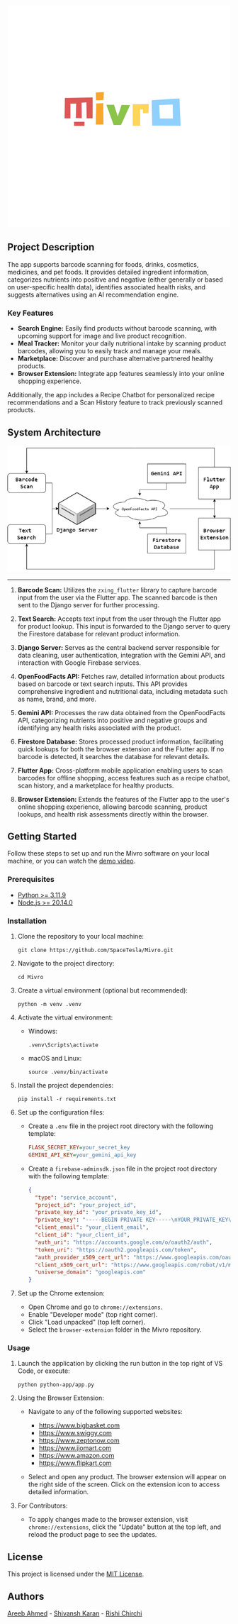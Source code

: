 <p align="center">
  <img src="browser-extension/assets/oth-icons/logo-transparent.png" alt="Project Logo">
</p>

## Project Description

The app supports barcode scanning for foods, drinks, cosmetics, medicines, and pet foods. It provides detailed ingredient information, categorizes nutrients into positive and negative (either generally or based on user-specific health data), identifies associated health risks, and suggests alternatives using an AI recommendation engine.

### Key Features

- **Search Engine:** Easily find products without barcode scanning, with upcoming support for image and live product recognition.
- **Meal Tracker:** Monitor your daily nutritional intake by scanning product barcodes, allowing you to easily track and manage your meals.
- **Marketplace:** Discover and purchase alternative partnered healthy products.
- **Browser Extension:** Integrate app features seamlessly into your online shopping experience.

Additionally, the app includes a Recipe Chatbot for personalized recipe recommendations and a Scan History feature to track previously scanned products.

## System Architecture

<p align="center">
  <img src="browser-extension/assets/oth-icons/architecture.png" alt="System Architecture">
</p>

---

1. **Barcode Scan:** Utilizes the `zxing_flutter` library to capture barcode input from the user via the Flutter app. The scanned barcode is then sent to the Django server for further processing.

2. **Text Search:** Accepts text input from the user through the Flutter app for product lookup. This input is forwarded to the Django server to query the Firestore database for relevant product information.

3. **Django Server:** Serves as the central backend server responsible for data cleaning, user authentication, integration with the Gemini API, and interaction with Google Firebase services.

4. **OpenFoodFacts API:** Fetches raw, detailed information about products based on barcode or text search inputs. This API provides comprehensive ingredient and nutritional data, including metadata such as name, brand, and more.

5. **Gemini API:** Processes the raw data obtained from the OpenFoodFacts API, categorizing nutrients into positive and negative groups and identifying any health risks associated with the product.

6. **Firestore Database:** Stores processed product information, facilitating quick lookups for both the browser extension and the Flutter app. If no barcode is detected, it searches the database for relevant details.

7. **Flutter App:** Cross-platform mobile application enabling users to scan barcodes for offline shopping, access features such as a recipe chatbot, scan history, and a marketplace for healthy products.

8. **Browser Extension:** Extends the features of the Flutter app to the user's online shopping experience, allowing barcode scanning, product lookups, and health risk assessments directly within the browser.

## Getting Started

Follow these steps to set up and run the Mivro software on your local machine, or you can watch the [demo video](https://youtube.com/watch?v=sWd4kOQU9as).

### Prerequisites

- [Python >= 3.11.9](https://python.org/ftp/python/3.11.9/python-3.11.9-amd64.exe)
- [Node.js >= 20.14.0](https://nodejs.org/dist/v20.14.0/node-v20.14.0-x64.msi)

### Installation

1. Clone the repository to your local machine:
    ```shell
    git clone https://github.com/SpaceTesla/Mivro.git
    ```

2. Navigate to the project directory:
    ```shell
    cd Mivro
    ```

3. Create a virtual environment (optional but recommended):
    ```shell
    python -m venv .venv
    ```

4. Activate the virtual environment:
    - Windows:
        ```shell
        .venv\Scripts\activate
        ```
    - macOS and Linux:
        ```shell
        source .venv/bin/activate
        ```

5. Install the project dependencies:
    ```shell
    pip install -r requirements.txt
    ```

6. Set up the configuration files:
   - Create a `.env` file in the project root directory with the following template:
     ```ini
     FLASK_SECRET_KEY=your_secret_key
     GEMINI_API_KEY=your_gemini_api_key
     ```

   - Create a `firebase-adminsdk.json` file in the project root directory with the following template:
     ```json
     {
       "type": "service_account",
       "project_id": "your_project_id",
       "private_key_id": "your_private_key_id",
       "private_key": "-----BEGIN PRIVATE KEY-----\nYOUR_PRIVATE_KEY\n-----END PRIVATE KEY-----\n",
       "client_email": "your_client_email",
       "client_id": "your_client_id",
       "auth_uri": "https://accounts.google.com/o/oauth2/auth",
       "token_uri": "https://oauth2.googleapis.com/token",
       "auth_provider_x509_cert_url": "https://www.googleapis.com/oauth2/v1/certs",
       "client_x509_cert_url": "https://www.googleapis.com/robot/v1/metadata/x509/your_client_email",
       "universe_domain": "googleapis.com"
     }
     ```

7. Set up the Chrome extension:
    - Open Chrome and go to `chrome://extensions`.
    - Enable "Developer mode" (top right corner).
    - Click "Load unpacked" (top left corner).
    - Select the `browser-extension` folder in the Mivro repository.

### Usage

1. Launch the application by clicking the run button in the top right of VS Code, or execute:
    ```shell
    python python-app/app.py
    ```

2. Using the Browser Extension:
    - Navigate to any of the following supported websites:
      - https://www.bigbasket.com
      - https://www.swiggy.com
      - https://www.zeptonow.com
      - https://www.jiomart.com
      - https://www.amazon.com
      - https://www.flipkart.com

    - Select and open any product. The browser extension will appear on the right side of the screen. Click on the extension icon to access detailed information.

3. For Contributors:
    - To apply changes made to the browser extension, visit `chrome://extensions`, click the "Update" button at the top left, and reload the product page to see the updates.

## License

This project is licensed under the [MIT License](https://github.com/SpaceTesla/Mivro/blob/main/LICENSE).

## Authors

[Areeb Ahmed](https://github.com/areebahmeddd) - [Shivansh Karan](https://github.com/SpaceTesla) - [Rishi Chirchi](https://github.com/rishichirchi)
